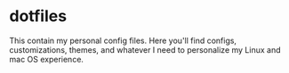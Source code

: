 # dotfiles
This contain my personal config files. Here you'll find configs, customizations, themes, and whatever I need to personalize my Linux and mac OS experience.
